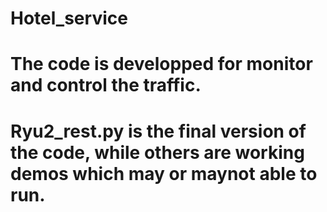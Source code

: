 # Hotel_service
# The code is developped for monitor and control the traffic.
# Ryu2_rest.py is the final version of the code, while others are working demos which may or maynot able to run.
